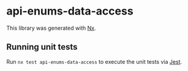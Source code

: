 # api-enums-data-access

This library was generated with [Nx](https://nx.dev).

## Running unit tests

Run `nx test api-enums-data-access` to execute the unit tests via [Jest](https://jestjs.io).
